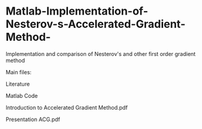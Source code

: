 # Matlab-Implementation-of-Nesterov-s-Accelerated-Gradient-Method-
Implementation and comparison of Nesterov's and other first order gradient method

Main files:

Literature

Matlab Code

Introduction to Accelerated Gradient Method.pdf

Presentation ACG.pdf



